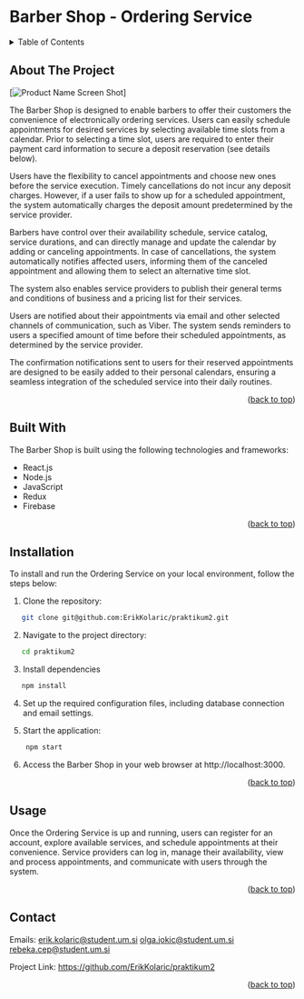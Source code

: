 <a name="readme-top"></a>

# Barber Shop - Ordering Service

<!-- TABLE OF CONTENTS -->
<details>
  <summary>Table of Contents</summary>
  <ol>
    <li>
      <a href="#about-the-project">About The Project</a>
      <ul>
        <li><a href="#built-with">Built With</a></li>
      </ul>
    </li>
    <li>
      <a href="#getting-started">Installation</a>
    </li>
    <li><a href="#usage">Usage</a></li>
    <li><a href="#contact">Contact</a></li>
  </ol>
</details>

<!-- ABOUT THE PROJECT -->

## About The Project

[![Product Name Screen Shot][product-screenshot]]

The Barber Shop is designed to enable barbers to offer their customers the convenience of electronically ordering services. Users can easily schedule appointments for desired services by selecting available time slots from a calendar. Prior to selecting a time slot, users are required to enter their payment card information to secure a deposit reservation (see details below).

Users have the flexibility to cancel appointments and choose new ones before the service execution. Timely cancellations do not incur any deposit charges. However, if a user fails to show up for a scheduled appointment, the system automatically charges the deposit amount predetermined by the service provider.

Barbers have control over their availability schedule, service catalog, service durations, and can directly manage and update the calendar by adding or canceling appointments. In case of cancellations, the system automatically notifies affected users, informing them of the canceled appointment and allowing them to select an alternative time slot.

The system also enables service providers to publish their general terms and conditions of business and a pricing list for their services.

Users are notified about their appointments via email and other selected channels of communication, such as Viber. The system sends reminders to users a specified amount of time before their scheduled appointments, as determined by the service provider.

The confirmation notifications sent to users for their reserved appointments are designed to be easily added to their personal calendars, ensuring a seamless integration of the scheduled service into their daily routines.

<p align="right">(<a href="#readme-top">back to top</a>)</p>

<!-- BUILT WITH -->

## Built With

The Barber Shop is built using the following technologies and frameworks:

- React.js
- Node.js
- JavaScript
- Redux
- Firebase

<p align="right">(<a href="#readme-top">back to top</a>)</p>

<!-- GETTING STARTED -->

## Installation

To install and run the Ordering Service on your local environment, follow the steps below:

1. Clone the repository:

```sh
   git clone git@github.com:ErikKolaric/praktikum2.git
```

2. Navigate to the project directory:

```sh
   cd praktikum2
```

3. Install dependencies

```sh
   npm install
```

4. Set up the required configuration files, including database connection and email settings.

5. Start the application:

```sh
    npm start
```

6. Access the Barber Shop in your web browser at http://localhost:3000.

<p align="right">(<a href="#readme-top">back to top</a>)</p>

<!-- USAGE EXAMPLES -->

## Usage

Once the Ordering Service is up and running, users can register for an account, explore available services, and schedule appointments at their convenience. Service providers can log in, manage their availability, view and process appointments, and communicate with users through the system.

<p align="right">(<a href="#readme-top">back to top</a>)</p>

<!-- CONTACT -->

## Contact

Emails: erik.kolaric@student.um.si  olga.jokic@student.um.si  rebeka.cep@student.um.si

Project Link: https://github.com/ErikKolaric/praktikum2

<p align="right">(<a href="#readme-top">back to top</a>)</p>

[product-screenshot]: images/screenshot.png
